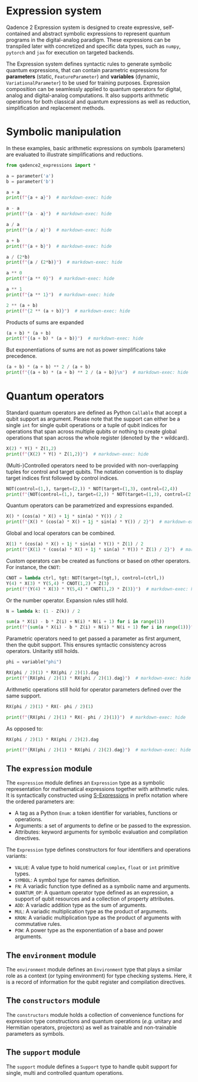 # Expression system

Qadence 2 Expression system is designed to create expressive, self-contained and abstract symbolic expressions to represent quantum programs in the digital-analog paradigm. These expressions can be transpiled later with concretized and specific data types, such as `numpy`, `pytorch` and `jax` for execution on targeted backends.

The Expression system defines syntactic rules to generate symbolic quantum expressions, that can contain parametric expressions for **parameters** (static, `FeatureParameter`) and **variables** (dynamic, `VariationalParameter`) to be used for training purposes. Expression composition can be seamlessly applied to quantum operators for digital, analog and digital-analog computations. It also supports arithmetic operations for both classical and quantum expressions as well as reduction, simplification and replacement methods.


# Symbolic manipulation

In these examples, basic arithmetic expressions on symbols (parameters) are evaluated to illustrate simplifications and reductions.

```python exec="on" source="material-block" html="1" session="getting_started"
from qadence2_expressions import *

a = parameter('a')
b = parameter('b')

a + a
print(f"{a + a}")  # markdown-exec: hide
```

```python exec="on" source="material-block" html="1" session="getting_started"
a - a
print(f"{a - a}")  # markdown-exec: hide
```

```python exec="on" source="material-block" html="1" session="getting_started"
a / a
print(f"{a / a}")  # markdown-exec: hide
```

```python exec="on" source="material-block" html="1" session="getting_started"
a + b
print(f"{a + b}")  # markdown-exec: hide
```


```python exec="on" source="material-block" html="1" session="getting_started"
a / (2*b)
print(f"{a / (2*b)}")  # markdown-exec: hide
```

```python exec="on" source="material-block" html="1" session="getting_started"
a ** 0
print(f"{a ** 0}")  # markdown-exec: hide
```

```python exec="on" source="material-block" html="1" session="getting_started"
a ** 1
print(f"{a ** 1}")  # markdown-exec: hide
```

```python exec="on" source="material-block" html="1" session="getting_started"
2 ** (a + b)
print(f"{2 ** (a + b)}")  # markdown-exec: hide
```

Products of sums are expanded

```python exec="on" source="material-block" html="1" session="getting_started"
(a + b) * (a + b)
print(f"{(a + b) * (a + b)}")  # markdown-exec: hide
```

But exponentiations of sums are not as power simplifications take precedence.

```python exec="on" source="material-block" html="1" session="getting_started"
(a + b) * (a + b) ** 2 / (a + b)
print(f"{(a + b) * (a + b) ** 2 / (a + b)}\n")  # markdown-exec: hide
```

# Quantum operators

Standard quantum operators are defined as Python `Callable` that accept a qubit support as argument. Please note that the support can either be a single `int` for single qubit operations or a tuple of qubit indices for operations that span across multiple qubits or nothing to create global operations that span across the whole register (denoted by the `*` wildcard).

```python exec="on" source="material-block" html="1" session="getting_started"
X(2) * Y() * Z(1,2)
print(f"{X(2) * Y() * Z(1,2)}")  # markdown-exec: hide
```

(Multi-)Controlled operators need to be provided with non-overlapping tuples for control and target qubits. The notation convention is to display target indices first followed by control indices.

```python exec="on" source="material-block" html="1" session="getting_started"
NOT(control=(1,), target=(2,)) * NOT(target=(1,3), control=(2,4))
print(f"{NOT(control=(1,), target=(2,)) * NOT(target=(1,3), control=(2,4))}")  # markdown-exec: hide
```

Quantum operators can be parametrized and expressions expanded.

```python exec="on" source="material-block" html="1" session="getting_started"
X() * (cos(a) * X() + 1j * sin(a) * Y()) / 2
print(f"{X() * (cos(a) * X() + 1j * sin(a) * Y()) / 2}")  # markdown-exec: hide
```

Global and local operators can be combined.

```python exec="on" source="material-block" html="1" session="getting_started"
X(1) * (cos(a) * X() + 1j * sin(a) * Y()) * Z(1) / 2
print(f"{X(1) * (cos(a) * X() + 1j * sin(a) * Y()) * Z(1) / 2}")  # markdown-exec: hide
```

Custom operators can be created as functions or based on other operators. For instance, the `CNOT`:

```python exec="on" source="material-block" html="1" session="getting_started"
CNOT = lambda ctrl, tgt: NOT(target=(tgt,), control=(ctrl,))
Y(4) * X(3) * Y(5,4) * CNOT(1,2) * Z(3)
print(f"{Y(4) * X(3) * Y(5,4) * CNOT(1,2) * Z(3)}")  # markdown-exec: hide
```

Or the number operator. Expansion rules still hold.

```python exec="on" source="material-block" html="1" session="getting_started"
N = lambda k: (1 - Z(k)) / 2

sum(a * X(i) - b * Z(i) + N(i) * N(i + 1) for i in range(1))
print(f"{sum(a * X(i) - b * Z(i) + N(i) * N(i + 1) for i in range(1))}")  # markdown-exec: hide
```

Parametric operators need to get passed a parameter as first argument, then the qubit support. This ensures syntactic consistency across operators. Unitarity still holds.

```python exec="on" source="material-block" html="1" session="getting_started"
phi = variable("phi")

RX(phi / 2)(1) * RX(phi / 2)(1).dag
print(f"{RX(phi / 2)(1) * RX(phi / 2)(1).dag}")  # markdown-exec: hide
```

Arithmetic operations still hold for operator parameters defined over the same support.

```python exec="on" source="material-block" html="1" session="getting_started"
RX(phi / 2)(1) * RX(- phi / 2)(1)

print(f"{RX(phi / 2)(1) * RX(- phi / 2)(1)}")  # markdown-exec: hide
```

As opposed to:

```python exec="on" source="material-block" html="1" session="getting_started"
RX(phi / 2)(1) * RX(phi / 2)(2).dag

print(f"{RX(phi / 2)(1) * RX(phi / 2)(2).dag}")  # markdown-exec: hide
```

## The `expression` module

The `expression` module defines an `Expression` type as a symbolic representation for mathematical expressions together with arithmetic rules. It is syntactically constructed using [S-Expressions](https://en.wikipedia.org/wiki/S-expression) in prefix notation where the ordered parameters are:

- A tag as a Python `Enum`: a token identifier for variables, functions or operations.
- Arguments: a set of arguments to define or be passed to the expression.
- Attributes: keyword arguments for symbolic evaluation and compilation directives.

The `Expression` type defines constructors for four identifiers and operations variants:

- `VALUE`: A value type to hold numerical `complex`, `float` or `int` primitive types.
- `SYMBOL`: A symbol type for names definition.
- `FN`: A variadic function type defined as a symbolic name and arguments.
- `QUANTUM_OP`: A quantum operator type defined as an expression, a support of qubit resources and a collection of property attributes.
- `ADD`: A variadic addition type as the sum of arguments.
- `MUL`: A variadic multiplication type as the product of arguments.
- `KRON`: A variadic multiplication type as the product of arguments with commutative rules.
- `POW`: A power type as the exponentiation of a base and power arguments.


## The `environment` module

 The `environment` module defines an `Environment` type that plays a similar role as a context (or typing environment) for type checking systems. Here, it is a record of information for the qubit register and compilation directives.

## The `constructors` module

The `constructors` module holds a collection of convenience functions for expression type constructions and quantum operations (_e.g._ unitary and Hermitian operators, projectors) as well as trainable and non-trainable parameters as symbols.

## The `support` module

The `support` module defines a `Support` type to handle qubit support for single, multi and controlled quantum operations.

